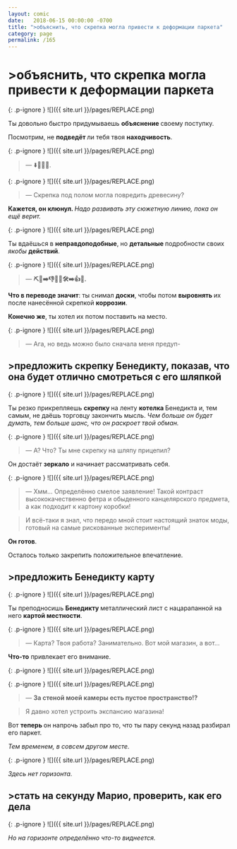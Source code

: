 ```yaml
---
layout: comic
date:   2018-06-15 00:00:00 -0700
title: ">объяснить, что скрепка могла привести к деформации паркета"
category: page
permalink: /165
---
```

# >объяснить, что скрепка могла привести к деформации паркета

{: .p-ignore }
![]({{ site.url }}/pages/REPLACE.png)

Ты довольно быстро придумываешь <strong>объяснение </strong>своему поступку. 

Посмотрим, не <strong>подведёт </strong>ли тебя твоя <strong>находчивость</strong>.

{: .p-ignore }
![]({{ site.url }}/pages/REPLACE.png)

<blockquote>— ⬇️📎💥🌳.</blockquote>

{: .p-ignore }
![]({{ site.url }}/pages/REPLACE.png)

<blockquote>— Скрепка под полом могла повредить древесину?</blockquote>

<strong>Кажется, он клюнул. </strong><em>Надо развивать эту сюжетную линию, пока он ещё верит.</em>

{: .p-ignore }
![]({{ site.url }}/pages/REPLACE.png)

Ты вдаёшься в <strong>неправдоподобные</strong>, но <strong>детальные </strong>подробности своих <em>якобы </em><strong>действий</strong>.

{: .p-ignore }
![]({{ site.url }}/pages/REPLACE.png)

<blockquote>— <strong>⛏️🌳➡️👎🌳➕🛠️➡️👍🌳.</strong></blockquote>

<strong>Что в переводе значит</strong>: ты снимал <strong>доски</strong>, чтобы потом <strong>выровнять </strong>их после нанесённой скрепкой <strong>коррозии</strong>. 

<strong>Конечно же</strong>, ты хотел их потом поставить на место.

{: .p-ignore }
![]({{ site.url }}/pages/REPLACE.png)

<blockquote>— Ага, но ведь можно было сначала меня предуп-</blockquote>

## >предложить скрепку Бенедикту, показав, что она будет отлично смотреться с его шляпкой

{: .p-ignore }
![]({{ site.url }}/pages/REPLACE.png)

Ты резко прикрепляешь <strong>скрепку </strong>на ленту <strong>котелка </strong>Бенедикта и, тем самым, не даёшь торговцу закончить мысль. <em>Чем больше он будет думать, тем больше шанс, что он раскроет твой обман.</em>

{: .p-ignore }
![]({{ site.url }}/pages/REPLACE.png)

<blockquote>— А? Что? Ты мне скрепку на шляпу прицепил?</blockquote>

Он достаёт <strong>зеркало</strong> и начинает рассматривать себя.

{: .p-ignore }
![]({{ site.url }}/pages/REPLACE.png)

<blockquote>— Хмм… Определённо смелое заявление! Такой контраст высококачественно фетра и обыденного канцелярского предмета, а как подходит к картону коробки!</blockquote>

<blockquote>И всё-таки я знал, что передо мной стоит настоящий знаток моды, готовый на самые рискованные эксперименты!</blockquote>

<strong>Он готов</strong>. 

Осталось только закрепить положительное впечатление.

## >предложить Бенедикту карту

{: .p-ignore }
![]({{ site.url }}/pages/REPLACE.png)

Ты преподносишь <strong>Бенедикту </strong>металлический лист с нацарапанной на него <strong>картой местности</strong>.

{: .p-ignore }
![]({{ site.url }}/pages/REPLACE.png)

<blockquote>— Карта? Твоя работа? Занимательно. Вот мой магазин, а вот…</blockquote>

<strong>Что-то</strong> привлекает его внимание.

{: .p-ignore }
![]({{ site.url }}/pages/REPLACE.png)

{: .p-ignore }
![]({{ site.url }}/pages/REPLACE.png)

<blockquote>— <strong>За стеной моей камеры есть пустое пространство!?</strong></blockquote>

<blockquote>Я давно хотел устроить экспансию магазина!</blockquote>

Вот <strong>теперь </strong>он напрочь забыл про то, что ты пару секунд назад разбирал его паркет.

<em>Тем временем, в совсем другом месте.</em>

{: .p-ignore }
![]({{ site.url }}/pages/REPLACE.png)

<em>Здесь нет горизонта.</em>

## >стать на секунду Марио, проверить, как его дела

{: .p-ignore }
![]({{ site.url }}/pages/REPLACE.png)

<em>Но на горизонте определённо что-то виднеется.</em>
